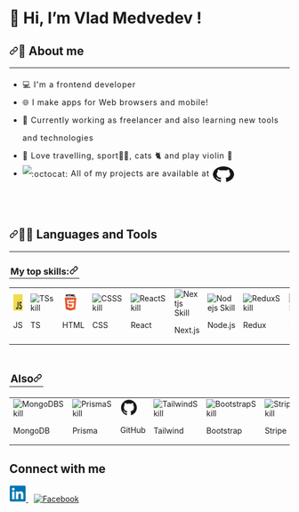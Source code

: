 # 👋 Hi, I’m Vlad Medvedev !

<div>
<h2 dir="auto"><a id="user-content--about-me" class="anchor" aria-hidden="true" href="#-about-me"><svg class="octicon octicon-link" viewBox="0 0 16 16" version="1.1" width="16" height="16" aria-hidden="true"><path fill-rule="evenodd" d="M7.775 3.275a.75.75 0 001.06 1.06l1.25-1.25a2 2 0 112.83 2.83l-2.5 2.5a2 2 0 01-2.83 0 .75.75 0 00-1.06 1.06 3.5 3.5 0 004.95 0l2.5-2.5a3.5 3.5 0 00-4.95-4.95l-1.25 1.25zm-4.69 9.64a2 2 0 010-2.83l2.5-2.5a2 2 0 012.83 0 .75.75 0 001.06-1.06 3.5 3.5 0 00-4.95 0l-2.5 2.5a3.5 3.5 0 004.95 4.95l1.25-1.25a.75.75 0 00-1.06-1.06l-1.25 1.25a2 2 0 01-2.83 0z"></path></svg></a><g-emoji class="g-emoji" alias="book" fallback-src="https://github.githubassets.com/images/icons/emoji/unicode/1f4d6.png">📖</g-emoji> About me</h2>
<hr>
</div>
<ul style="letter-spacing: 0.1ch;line-height: 2rem">
  <li>
        <g-emoji class="g-emoji" alias="computer" fallback-src="https://github.githubassets.com/images/icons/emoji/unicode/1f4bb.png">💻 I'm a frontend developer</g-emoji>
  </li>
  <li>
    <g-emoji class="g-emoji" alias="globe_with_meridians" fallback-src="https://github.githubassets.com/images/icons/emoji/unicode/1f310.png">🌐 I make apps for Web browsers and mobile!</g-emoji>
  </li>
  <li>
    👔 Currently working as freelancer and also learning new tools and technologies
  <li>
      💖 Love travelling, sport🤸‍♀️, cats 🐈 and play violin 🎻 

  </li>
  <li>
    <img class="emoji" title=":octocat:" alt=":octocat:" src="https://github.githubassets.com/images/icons/emoji/octocat.png" height="20" width="20" align="absmiddle">
    All of my projects are available at 
    <a href="https://github.com/nightshiftmaster?tab=repositories"><img align="center" src="https://github.com/devicons/devicon/raw/master/icons/github/github-original.svg" alt="https://github.com/BarOvda" height="30" width="40" style="max-width: 100%;"></a>
  </li>
  </ul>

<div style="margin-top: 5rem">
    <h2 dir="auto">
      <a id="user-content--languages-and-tools" 
      class="anchor" aria-hidden="true">
      <svg class="octicon octicon-link" 
      viewBox="0 0 16 16" version="1.1" 
      width="16" height="16" aria-hidden="true"><path fill-rule="evenodd" 
      d="M7.775 3.275a.75.75 0 001.06 1.06l1.25-1.25a2 2 0 112.83 2.83l-2.5 2.5a2 2 0 01-2.83 0 .75.75 0 00-1.06 1.06 3.5 3.5 0 004.95 0l2.5-2.5a3.5 3.5 0 00-4.95-4.95l-1.25 1.25zm-4.69 9.64a2 2 0 010-2.83l2.5-2.5a2 2 0 012.83 0 .75.75 0 001.06-1.06 3.5 3.5 0 00-4.95 0l-2.5 2.5a3.5 3.5 0 004.95 4.95l1.25-1.25a.75.75 0 00-1.06-1.06l-1.25 1.25a2 2 0 01-2.83 0z"></path></svg></a><g-emoji class="g-emoji" alias="man_technologist" fallback-src="https://github.githubassets.com/images/icons/emoji/unicode/1f468-1f4bb.png">👨‍💻</g-emoji> Languages and Tools</h2>
    <hr>
    <h3 dir="auto" style="border-bottom: 1px solid;display: flex;width: fit-content; padding: 2px">
      My top skills:
      <a id="user-content-my-top-skills" class="anchor" aria-hidden="true">
        <svg class="octicon octicon-link" viewBox="0 0 16 16" version="1.1" width="16" height="16" aria-hidden="true"><path fill-rule="evenodd" d="M7.775 3.275a.75.75 0 001.06 1.06l1.25-1.25a2 2 0 112.83 2.83l-2.5 2.5a2 2 0 01-2.83 0 .75.75 0 00-1.06 1.06 3.5 3.5 0 004.95 0l2.5-2.5a3.5 3.5 0 00-4.95-4.95l-1.25 1.25zm-4.69 9.64a2 2 0 010-2.83l2.5-2.5a2 2 0 012.83 0 .75.75 0 001.06-1.06 3.5 3.5 0 00-4.95 0l-2.5 2.5a3.5 3.5 0 004.95 4.95l1.25-1.25a.75.75 0 00-1.06-1.06l-1.25 1.25a2 2 0 01-2.83 0z">
          </path>
        </svg>
      </a>
    </h3>

<div>
    <table>
    <tr style="border: none">
      <td style="border: none">
        <img src="https://raw.githubusercontent.com/devicons/devicon/master/icons/javascript/javascript-original.svg"
        alt="JSskill" 
        style="height: 30px;">
        </a>
        <p>JS</p>
      </td>
      <td style="border: none">
        <img src="https://upload.wikimedia.org/wikipedia/commons/thumb/4/4c/Typescript_logo_2020.svg/2048px-Typescript_logo_2020.svg.png"
        alt="TSskill" 
        style="height: 30px;">
        </a>
        <p>TS</p>
      </td>
       <td style="border: none"> 
        <img src="https://raw.githubusercontent.com/devicons/devicon/master/icons/html5/html5-original-wordmark.svg"
        alt="HTML skill" 
        style="height: 30px;">
        </a>
        <p>HTML</p>
      <td style="border: none">
        <img src="https://www.shutterstock.com/image-vector/logo-vector-css-3-low-600nw-1902943426.jpg"
        alt="CSSSkill" 
        style="height: 30px;">
        </a>
        <p>CSS</p>
        </td>
      <td style="border: none">
        <img src="https://cdn.worldvectorlogo.com/logos/react-1.svg" 
        alt="ReactSkill" 
        style="height: 30px;">
        </a>
        <p>React</p>
      </td>
      <td style="border: none">
        <img src="https://static-00.iconduck.com/assets.00/nextjs-icon-2048x1234-pqycciiu.png"
        alt="Nextjs Skill" 
        style="height: 30px;">
        </a>
        <p>Next.js</p>
      </td>
      <td style="border: none">
        <img src="https://upload.wikimedia.org/wikipedia/commons/thumb/d/d9/Node.js_logo.svg/1200px-Node.js_logo.svg.png"
        alt="Nodejs Skill" 
        style="height: 30px;">
        </a>
        <p>Node.js</p>
      </td>
      <td style="border: none"> 
        <img src="https://d33wubrfki0l68.cloudfront.net/0834d0215db51e91525a25acf97433051f280f2f/c30f5/img/redux.svg" 
        alt="ReduxSkill" 
        style="height: 30px;">
      </a>
      <p>Redux</p>
      </td>
      <td style="border: none"> 
        <img src="https://strapi.dhiwise.com/uploads/creating_dynamic_react_tables_leveraging_react_querys_powe_0_4019766806.jpg" 
        alt="ReactquerySkill" 
        style="height: 30px;">
      </a>
      <p>React Query</p>
      </td>
    </tr>
</table>
    <div>
</div>
    <h3
       style="border-bottom: 1px solid;
       display: flex;width: fit-content; 
       padding: 2px;font-size: 135%;
       margin-top: 3rem;">
       Also
         <a id="user-content-my-top-skills" class="anchor" aria-hidden="true">
           <svg class="octicon octicon-link" viewBox="0 0 16 16" version="1.1" width="16" height="16" aria-hidden="true">
             <path fill-rule="evenodd" d="M7.775 3.275a.75.75 0 001.06 1.06l1.25-1.25a2 2 0 112.83 2.83l-2.5 2.5a2 2 0 01-2.83 0 .75.75 0 00-1.06 1.06 3.5 3.5 0 004.95 0l2.5-2.5a3.5 3.5 0 00-4.95-4.95l-1.25 1.25zm-4.69 9.64a2 2 0 010-2.83l2.5-2.5a2 2 0 012.83 0 .75.75 0 001.06-1.06 3.5 3.5 0 00-4.95 0l-2.5 2.5a3.5 3.5 0 004.95 4.95l1.25-1.25a.75.75 0 00-1.06-1.06l-1.25 1.25a2 2 0 01-2.83 0z">
             </path>
           </svg>
      </a>
    </h3>
<div>
    <table style="border: none">
      <tr style="border: none">
       <td style="border: none">
         <img src="https://findlogovector.com/wp-content/uploads/2022/04/mongodb-logo-vector-2022.png"
         alt="MongoDBSkill" 
         style="height: 30px;">
         </a>
         <p>MongoDB</p>
       </td>
       <td style="border: none">
         <img src="https://cdn.icon-icons.com/icons2/3914/PNG/512/prisma_logo_icon_248778.png"
         alt="PrismaSkill" 
         style="height: 30px;">
         </a>
         <p>Prisma</p>
       </td>
       <td style="border: none">
         <img src="https://github.com/devicons/devicon/raw/master/icons/github/github-original.svg"
         alt="GitHub skill" 
         style="height: 30px;">
         </a>
         <p>GitHub</p>
       </td>
       <td style="border: none">
           <img src="https://encrypted-tbn0.gstatic.com/images?q=tbn:ANd9GcQ0oc85sRGZFY7SQN4I_cfo_hLvzw5D_goCoGOrIp-3dWQvV75AYyhboRBGAEEvE_aUSwQ&usqp=CAU" 
           alt="TailwindSkill" 
           style="height: 30px;">
           </a>
           <p>Tailwind</p>
       </td>
       <td style="border: none">
          <img src="https://logovectorseek.com/wp-content/uploads/2019/10/bootstrap-logo-vector.png"
          alt="BootstrapSkill" 
          style="height: 30px;">
          </a>
          <p>Bootstrap</p>
       </td>
       <td style="border: none">
          <img src="https://images.ctfassets.net/hqh7xsjn49zt/1gGwQZO6sKsYWsueo8QSIK/71976024ce30bbe98f2c60431d29e27e/stripe-logo-icon.png?w=1000&h=1000&q=50&fit=fill" 
          alt="StripeSkill" 
          style="height: 30px;">
          </a>
          <p>Stripe</p>
       </td>
      <td style="border: none">
          <img src="https://mms.businesswire.com/media/20221108005481/en/1628874/22/E72653F7-FC1D-4549-917D-7159A20AE9E8_1_102_o.jpg" 
          alt="RapidApiSkill" 
          style="height: 30px;">
          </a>
          <p>Rapid Api</p>
       </td>
       <td style="border: none">
          <img src="https://i.morioh.com/210423/d031b2a5.webp" 
          alt="i18nextSkill" 
          style="height: 30px;">
          </a>
          <p>i18next</p>
       </td>
      <td style="border: none">
          <img src="https://automated-360.com/wp-content/uploads/2022/08/Playwright-Tutorial.png" 
          alt="PlaywrightSkill" 
          style="height: 30px;">
          </a>
          <p>Playwright</p>
       </td>
      </tr>
    </table>
</div>
<h2 dir="auto">
  Connect with me
</h2>
    <div>
      <span style="margin-right: 10px">
         <a href="https://www.linkedin.com/in/vlad-medvedev-069b6425b/"> 
         <img src="https://github.com/devicons/devicon/raw/master/icons/linkedin/linkedin-original.svg"
         alt="Linkedin" 
         style="height: 30px;">
      </a>
      </span>
      <span style="margin-right: 10px">
         <a href="https://www.facebook.com/profile.php?id=1198533625"> 
         <img src="https://findicons.com/files/icons/1181/flurry_extras_2/128/facebook.png"
         alt="Facebook" 
         style="height: 30px;">
         </a>
      </span>
    </div>
</div>
</div>


